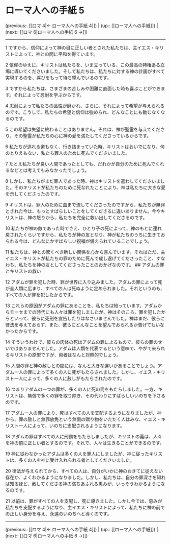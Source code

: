 # ローマ人への手紙 5

(previous:: [[ロマ 4|← ローマ人への手紙 4]]) | (up:: [[ローマ人への手紙]]) | (next:: [[ロマ 6|ローマ人への手紙 6 →]])

***


1 ですから、信仰によって神の目に正しい者とされた私たちは、主イエス・キリストによって、神との間に平和を得ています。 

2 信仰のゆえに、キリストは私たちを、いま立っている、この最高の特権ある立場に導いてくださいました。そして私たちは、私たちに対する神の計画がすべて実現するのを、喜びをもって待ち望んでいるのです。 

3 ですから私たちは、さまざまの苦しみや困難に直面した時も喜ぶことができます。それによって忍耐を学ぶからです。 

4 忍耐によって私たちの品性が磨かれ、さらに、それによって希望が与えられるのです。こうして、私たちの希望と信仰は強められ、どんなことにも動じなくなるのです。 

5 この希望は失望に終わることはありません。それは、神が聖霊を与えてくださり、その聖霊が私たちの心に神の愛を満たしてくださっているからです。 

6 私たちが逃れる道もなく、行き詰まっていた時、キリストはおいでになり、何のとりえもない、私たち罪人のために死んでくださいました。 

7 たとえ私たちが良い人間であったとしても、だれかが自分のために死んでくれるなどとは考えてもみなかったでしょう。 

8 しかし、私たちがまだ罪人であった時、神はキリストを遣わしてくださいました。そのキリストが私たちのために死なれたことにより、神は私たちに大きな愛を示してくださったのです。 

9 キリストは、罪人のために血まで流してくださったのですから、私たちが無罪とされた今は、もっとすばらしいことをしてくださるに違いありません。今やキリストは、神の怒りから、私たちを完全に救い出してくださるのです。 

10 私たちが神の敵であった時でさえ、ひとり子の死によって、神のもとに連れ戻されたくらいですから、私たちが神の友となり、神が私たちのうちに生きておられる今は、どんなにかすばらしい祝福が備えられていることでしょう。 

11 私たちは、神との驚くべき新しい関係を心から喜んでいます。それはただ、主イエス・キリストが私たちの罪のために死んで成し遂げてくださったこと、すなわち、私たちを神の友としてくださったことのおかげなのです。 ## アダムの罪とキリストの救い 

12 アダムが罪を犯した時、罪が世界に入り込みました。アダムの罪によって死が全人類に広まり、すべての人は死ぬように定められました。それというのも、すべての人が罪を犯したからです。 

13 これらの原因がアダムの罪にあることを、私たちは知っています。アダムからモーセまでの時代にも人々は罪を犯しましたが、神はそのころ、罪を犯したからといって、彼らに死刑を宣告したりはなさいませんでした。神はまだ、彼らに律法を与えておらず、また、彼らにどんなことを望んでおられるか告げてもいなかったからです。 

14 そういうわけで、彼らの肉体の死はアダムの罪によるもので、彼らの罪のせいではありませんでした。アダムは人類を代表するという意味で、やがて来られるキリストの原型ですが、両者はなんと対照的でしょう。 

15 人間の罪と神の赦しとの間には、なんと大きな違いがあることでしょう。アダム一人の罪によって多くの人に死がもたらされました。しかし、イエス・キリスト一人によって、多くの人に赦しがもたらされたのです。 

16 つまりアダムの一つの罪が、多くの人に死の罰をもたらしました。一方、キリストは、無償で多くの罪を取り除き、その代わりにすばらしいいのちを下さるのです。 

17 アダム一人の罪により、死はすべての人を支配するようになりましたが、神から、罪の赦しと無罪放免という無償の贈り物をいただく人はみな、イエス・キリスト一人によって、いのちに支配されるようになります。 

18 アダムの罪はすべての人に刑罰をもたらしましたが、キリストの義は、人々を神の前に正しい者とするのです。それで、人々は生きることができるのです。 

19 神に従わなかったアダムは多くの人を罪人にしましたが、神に従ったキリストは、多くの人を神に受け入れられる者としてくださいました。 

20 律法が与えられてから、すべての人は、自分がいかに神のおきてに従えない存在か、よくわかるようになりました。しかし、私たちは、自分の罪深さを知れば知るほど、赦してくださる神の満ちあふれる恵みが、いっそうわかるようになるのです。 

21 以前は、罪がすべての人を支配し、死に導きました。しかし今では、恵みが私たちを支配するようになり、主イエス・キリストによって、私たちに神の前での正しい身分を与え、永遠のいのちへと導くのです。

***

(previous:: [[ロマ 4|← ローマ人への手紙 4]]) | (up:: [[ローマ人への手紙]]) | (next:: [[ロマ 6|ローマ人への手紙 6 →]])
